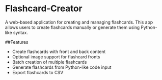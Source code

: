 # Flashcard-Creator
A web-based application for creating and managing flashcards. This app allows users to create flashcards manually or generate them using Python-like syntax.

##Features

- Create flashcards with front and back content
- Optional image support for flashcard fronts
- Batch creation of multiple flashcards
- Generate flashcards from Python-like code input
- Export flashcards to CSV
